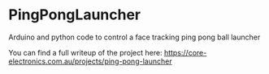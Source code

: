 # PingPongLauncher
Arduino and python code to control a face tracking ping pong ball launcher

You can find a full writeup of the project here: https://core-electronics.com.au/projects/ping-pong-launcher
